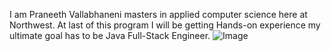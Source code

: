 I am Praneeth Vallabhaneni masters in applied computer science here at Northwest. At last of this program I will be getting Hands-on experience my ultimate goal has to be Java Full-Stack Engineer.
![Image](https://user-images.githubusercontent.com/71108379/188023033-5a48f578-eeca-45f8-9a82-74b421338cbf.jpg)

